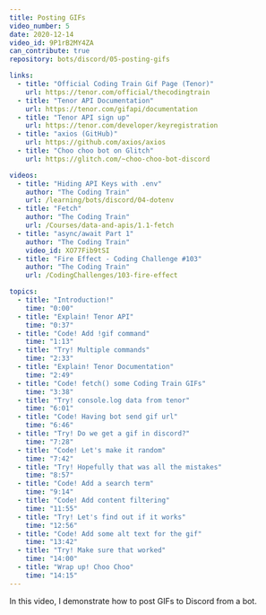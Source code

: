 ```yaml
---
title: Posting GIFs
video_number: 5
date: 2020-12-14
video_id: 9P1rB2MY4ZA
can_contribute: true
repository: bots/discord/05-posting-gifs

links:
  - title: "Official Coding Train Gif Page (Tenor)"
    url: https://tenor.com/official/thecodingtrain
  - title: "Tenor API Documentation"
    url: https://tenor.com/gifapi/documentation
  - title: "Tenor API sign up"
    url: https://tenor.com/developer/keyregistration
  - title: "axios (GitHub)"
    url: https://github.com/axios/axios
  - title: "Choo choo bot on Glitch"
    url: https://glitch.com/~choo-choo-bot-discord

videos:
  - title: "Hiding API Keys with .env"
    author: "The Coding Train"
    url: /learning/bots/discord/04-dotenv
  - title: "Fetch"
    author: "The Coding Train"
    url: /Courses/data-and-apis/1.1-fetch
  - title: "async/await Part 1"
    author: "The Coding Train"
    video_id: XO77Fib9tSI
  - title: "Fire Effect - Coding Challenge #103"
    author: "The Coding Train"
    url: /CodingChallenges/103-fire-effect

topics:
  - title: "Introduction!"
    time: "0:00"
  - title: "Explain! Tenor API"
    time: "0:37"
  - title: "Code! Add !gif command"
    time: "1:13"
  - title: "Try! Multiple commands"
    time: "2:33"
  - title: "Explain! Tenor Documentation"
    time: "2:49"
  - title: "Code! fetch() some Coding Train GIFs"
    time: "3:38"
  - title: "Try! console.log data from tenor"
    time: "6:01"
  - title: "Code! Having bot send gif url"
    time: "6:46"
  - title: "Try! Do we get a gif in discord?"
    time: "7:28"
  - title: "Code! Let's make it random"
    time: "7:42"
  - title: "Try! Hopefully that was all the mistakes"
    time: "8:57"
  - title: "Code! Add a search term"
    time: "9:14"
  - title: "Code! Add content filtering"
    time: "11:55"
  - title: "Try! Let's find out if it works"
    time: "12:56"
  - title: "Code! Add some alt text for the gif"
    time: "13:42"
  - title: "Try! Make sure that worked"
    time: "14:00"
  - title: "Wrap up! Choo Choo"
    time: "14:15"
---
```


In this video, I demonstrate how to post GIFs to Discord from a bot.
